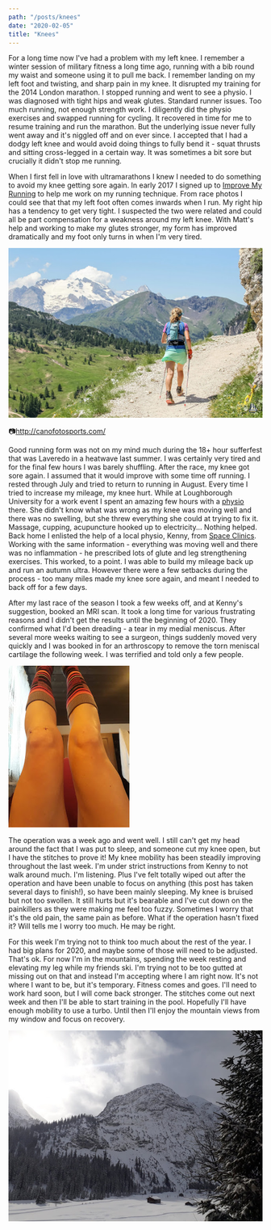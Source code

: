 ```yaml
---
path: "/posts/knees"
date: "2020-02-05"
title: "Knees"
---
```


For a long time now I've had a problem with my left knee. I remember a winter session of military fitness a long time ago, running with a bib round my waist and someone using it to pull me back. I remember landing on my left foot and twisting, and sharp pain in my knee. It disrupted my training for the 2014 London marathon. I stopped running and went to see a physio. I was diagnosed with tight hips and weak glutes. Standard runner issues. Too much running, not enough strength work. I diligently did the physio exercises and swapped running for cycling. It recovered in time for me to resume training and run the marathon. But the underlying issue never fully went away and it's niggled off and on ever since. I accepted that I had a dodgy left knee and would avoid doing things to fully bend it - squat thrusts and sitting cross-legged in a certain way. It was sometimes a bit sore but crucially it didn't stop me running.

<!-- end -->

When I first fell in love with ultramarathons I knew I needed to do something to avoid my knee getting sore again. In early 2017 I signed up to [Improve My Running](https://improvemyrunning.com/) to help me work on my running technique. From race photos I could see that that my left foot often comes inwards when I run. My right hip has a tendency to get very tight. I suspected the two were related and could all be part compensation for a weakness around my left knee. With Matt's help and working to make my glutes stronger, my form has improved dramatically and my foot only turns in when I'm very tired.

![Barely running...](../images/knees/lavaredo.jpg)

📷http://canofotosports.com/

Good running form was not on my mind much during the 18+ hour sufferfest that was Laveredo in a heatwave last summer. I was certainly very tired and for the final few hours I was barely shuffling. After the race, my knee got sore again. I assumed that it would improve with some time off running. I rested through July and tried to return to running in August. Every time I tried to increase my mileage, my knee hurt. While at Loughborough University for a work event I spent an amazing few hours with a [physio](https://www.lboro.ac.uk/sport/physiotherapy-clinic) there. She didn't know what was wrong as my knee was moving well and there was no swelling, but she threw everything she could at trying to fix it. Massage, cupping, acupuncture hooked up to electricity... Nothing helped. Back home I enlisted the help of a local physio, Kenny, from [Space Clinics](https://spaceclinics.co.uk/kenny-watt/). Working with the same information - everything was moving well and there was no inflammation - he prescribed lots of glute and leg strengthening exercises. This worked, to a point. I was able to build my mileage back up and run an autumn ultra. However there were a few setbacks during the process - too many miles made my knee sore again, and meant I needed to back off for a few days.


After my last race of the season I took a few weeks off, and at Kenny's suggestion, booked an MRI scan. It took a long time for various frustrating reasons and I didn't get the results until the beginning of 2020. They confirmed what I'd been dreading - a tear in my medial meniscus. After several more weeks waiting to see a surgeon, things suddenly moved very quickly and I was booked in for an arthroscopy to remove the torn meniscal cartilage the following week. I was terrified and told only a few people.

![knee](../images/knees/knee.jpg)

 The operation was a week ago and went well. I still can't get my head around the fact that I was put to sleep, and someone cut my knee open, but I have the stitches to prove it! My knee mobility has been steadily improving throughout the last week. I'm under strict instructions from Kenny to not walk around much. I'm listening. Plus I've felt totally wiped out after the operation and have been unable to focus on anything (this post has taken several days to finish!), so have been mainly sleeping. My knee is bruised but not too swollen. It still hurts but it's bearable and I've cut down on the painkillers as they were making me feel too fuzzy. Sometimes I worry that it's the old pain, the same pain as before. What if the operation hasn't fixed it? Will tells me I worry too much. He may be right.


For this week I'm trying not to think too much about the rest of the year. I had big plans for 2020, and maybe some of those will need to be adjusted. That's ok. For now I'm in the mountains, spending the week resting and elevating my leg while my friends ski. I'm trying not to be too gutted at missing out on that and instead I'm accepting where I am right now. It's not where I want to be, but it's temporary. Fitness comes and goes. I'll need to work hard soon, but I will come back stronger. The stitches come out next week and then I'll be able to start training in the pool. Hopefully I'll have enough mobility to use a turbo. Until then I'll enjoy the mountain views from my window and focus on recovery.

![There's always the mountains](../images/knees/mountains.jpg)

